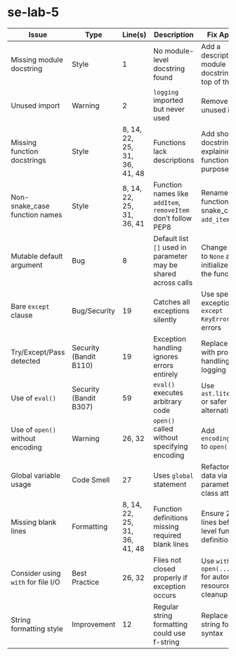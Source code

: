 # se-lab-5

| Issue | Type | Line(s) | Description | Fix Approach |
|--------|------|----------|--------------|---------------|
| Missing module docstring | Style | 1 | No module-level docstring found | Add a descriptive module docstring at the top of the file |
| Unused import | Warning | 2 | `logging` imported but never used | Remove the unused import |
| Missing function docstrings | Style | 8, 14, 22, 25, 31, 36, 41, 48 | Functions lack descriptions | Add short docstrings explaining each function’s purpose |
| Non-snake_case function names | Style | 8, 14, 22, 25, 31, 36, 41 | Function names like `addItem`, `removeItem` don’t follow PEP8 | Rename functions to snake_case (e.g., `add_item`) |
| Mutable default argument | Bug | 8 | Default list `[]` used in parameter may be shared across calls | Change default to `None` and initialize inside the function |
| Bare `except` clause | Bug/Security | 19 | Catches all exceptions silently | Use specific exceptions (e.g., `except KeyError:`) or log errors |
| Try/Except/Pass detected | Security (Bandit B110) | 19 | Exception handling ignores errors entirely | Replace `pass` with proper handling or logging |
| Use of `eval()` | Security (Bandit B307) | 59 | `eval()` executes arbitrary code | Use `ast.literal_eval` or safer alternatives |
| Use of `open()` without encoding | Warning | 26, 32 | `open()` called without specifying encoding | Add `encoding='utf-8'` to `open()` calls |
| Global variable usage | Code Smell | 27 | Uses `global` statement | Refactor to pass data via parameters or class attributes |
| Missing blank lines | Formatting | 8, 14, 22, 25, 31, 36, 41, 48 | Function definitions missing required blank lines | Ensure 2 blank lines before top-level function definitions |
| Consider using `with` for file I/O | Best Practice | 26, 32 | Files not closed properly if exception occurs | Use `with open(...) as f:` for automatic resource cleanup |
| String formatting style | Improvement | 12 | Regular string formatting could use f-string | Replace with f-string for cleaner syntax |
